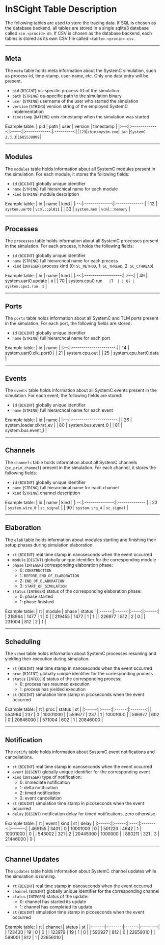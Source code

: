 # InSCight Table Description

The following tables are used to store the tracing data. If SQL is chosen as
the database backend, all tables are stored in a single sqlite3 database called
`sim.<procid>.db`. If CSV is chosen as the database backend, each tables is
stored as its own CSV file called `<table>.<procid>.csv`.

----
## Meta
The `meta` table holds meta information about the SystemC simulation, such as
process-id, time-stamp, user-name, etc. Only one data entry will be present.
* `pid` (`BIGINT`) os-specific process-ID of the simulation
* `path` (`STRING`) os-specific path to the simulation binary
* `user` (`STRING`) username of the user who started the simulation
* `version` (`STRING`) version string of the employed SystemC implementation
* `timestamp` (`DATIME`) unix-timestamp when the simulation was started

Example table:
| pid | path           | user  | version       | timestamp  |
|:---:|:--------------:|:-----:|:-------------:|:----------:|
|`123`|`/bin/mysim.exe`| `jan` |`SystemC 2.3.3`|`1685538009`| 

----
## Modules
The `modules` table holds information about all SystemC modules present in the
simulation. For each module, it stores the following fields:
* `id` (`BIGINT`) globally unique identifier
* `name` (`STRING`) full hierarchical name for each module
* `kind` (`STRING`) module description

Example table:
| id | name           | kind           |
|:--:|:--------------:|:--------------:|
| 12 | `system.uart0` | `vcml::pl011`  |
| 33 | `system.mem`   | `vcml::memory` |

----
## Processes
The `processes` table holds information about all SystemC processes present in
the simulation. For each process, it holds the following fields:
* `id` (`BIGINT`) globally unique identifier
* `name` (`STRING`) full hierarchcal name for each process
* `kind` (`INTEGER`) process kind (0: `SC_METHOD`, 1: `SC_THREAD`, 2: `SC_CTHREAD`)

Example table:
| id | name                | kind |
|:--:|:-------------------:| :---:|
| 49 | system.uart0.update | `0`  |
| 70 | system.cpu0.run`    | `1`  |
| 87 | system.cpu1.run`    | `1`  |

----
## Ports
The `ports` table holds information about all SystemC and TLM ports present in
the simulation. For each port, the following fields are stored:
* `id` (`BIGINT`) globally unique identifier
* `name` (`STRING`) full hierarchcal name for each port

Example table:
| id | name                   |
|:--:|:----------------------:|
| 14 | system.uart0.clk_port0 |
| 21 | system.cpu.out         |
| 25 | system.cpu.hart0.data  |

----
## Events
The `events` table holds information about all SystemC events present in the
simulation. For each event, the following fields are stored:
* `id` (`BIGINT`) globally unique identifier
* `name` (`STRING`) full hierarchcal name for each event

Example table:
| id | name                    |
|:--:|:-----------------------:|
| 26 | system.loader.clkrst_ev |
| 80 | system.bus.event_0      |
| 81 | system.bus.event_1      |

----
## Channels
The `channels` table holds information about all SystemC channels
(`sc_prim_channel`) present in the simulation. For each channel, it stores the
following fields:
* `id` (`BIGINT`) globally unique identifier
* `name` (`STRING`) full hierarchical name for each channel
* `kind` (`STRING`) channel description

Example table:
| id | name            | kind           |
|:--:|:---------------:|:--------------:|
| 23 | `system.wire_0` | `sc_signal`    |
| 90 | `system.irq_4`  | `sc_signal`    |

----
## Elaboration
The `elab` table holds information about modules starting and finishing their
setup phases during simulation elaboration.
* `rt` (`BIGINT`) real time stamp in nanoseconds when the event occurred
* `module` (`BIGINT`) globally unique identifier for the corresponding module
* `phase` (`INTEGER`) corresponding elaboration phase:
    - 0: `CONSTRUCTION`
    - 1: `BEFORE_END_OF_ELABORATION`
    - 2: `END_OF_ELABORATION`
    - 3: `START_OF_SIMULATION`
* `status` (`INTEGER`) status of the corresponding elaboration phase:
    - 0: phase started
    - 1: phase finished

Example table:
| rt     | module | phase | status |
|:------:|:------:|:-----:|:------:|
| 218964 |  1477  | 1     | 0      |
| 219455 |  1477  | 1     | 1      |
| 226977 |   812  | 2     | 0      |
| 231004 |   812  | 2     | 1      |

----
## Scheduling
The `sched` table holds information about SystemC processes resuming and
yielding their execution during simulation.
* `rt` (`BIGINT`) real time stamp in nanoseconds when the event occurred
* `proc` (`BIGINT`) globally unique identifier for the corresponding process
* `status` (`INTEGER`) status of the corresponding process:
    - 0: process has resumed execution
    - 1: process has yielded execution
* `st` (`BIGINT`) simulation time stamp in picoseconds when the event occurred

Example table:
| rt     | proc  | status | st       |
|:------:|:-----:|:------:|:--------:|
| 554964 |  237  | 0      | 10001000 |
| 559677 |  237  | 1      | 10001000 |
| 566977 |  602  | 0      | 20846000 |
| 571004 |  602  | 1      | 20846000 |

----
## Notification
The `notify` table holds information about SystemC event notifications and
cancellations.
* `rt` (`BIGINT`) real time stamp in nanoseconds when the event occurred
* `event` (`BIGINT`) globally unique identifier for the corresponding event
* `kind` (`INTEGER`) type of notification:
    - 0: immediate notification
    - 1: delta notification
    - 2: timed notification
    - 3: event cancellation
* `st` (`BIGINT`) simulation time stamp in picoseconds when the event occurred
* `delay` (`BIGINT`) notification delay for timed notifications, zero otherwise

Example table:
| rt     | event  | kind | st       | delay   |
|:------:|:------:|:----:|:--------:|:-------:|
| 469155 |  3401  | 0    | 10001000 | 0       |
| 501220 |  4642  | 1    | 10001000 | 0       |
| 543002 |   321  | 2    | 20445000 | 1000000 |
| 890211 |   321  | 3    | 21446000 | 0       |

----
## Channel Updates
The `updates` table holds information about SystemC channel updates while the
simulation is running.
* `rt` (`BIGINT`) real time stamp in nanoseconds when the event occurred
* `channel` (`BIGINT`) globally unique identifier for the corresponding channel
* `status` (`INTEGER`) status of the update:
    - 0: channel has started its update
    - 1: channel has completed its update
* `st` (`BIGINT`) simulation time stamp in picoseconds when the event occurred

Example table:
| rt     | channel | status | st       |
|:------:|:-------:|:------:|:--------:|
| 123430 |  19     | 0      | 0        |
| 123979 |  19     | 1      | 0        |
| 590927 |  812    | 0      | 22656010 |
| 598001 |  812    | 1      | 22656010 |
